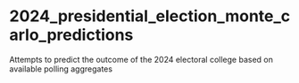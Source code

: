 # 2024_presidential_election_monte_carlo_predictions
Attempts to predict the outcome of the 2024 electoral college based on available polling aggregates
